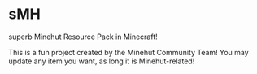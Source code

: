 # sMH
superb Minehut Resource Pack in Minecraft! 

This is a fun project created by the Minehut Community Team!
You may update any item you want, as long it is Minehut-related!
